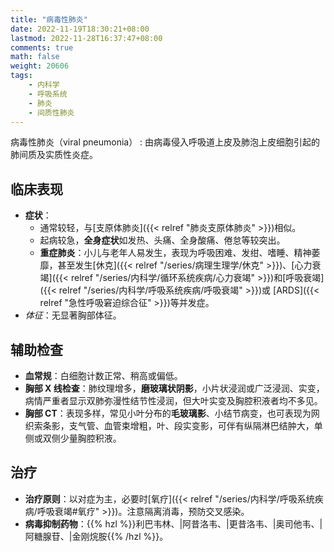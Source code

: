 ```yaml
---
title: "病毒性肺炎"
date: 2022-11-19T18:30:21+08:00
lastmod: 2022-11-28T16:37:47+08:00
comments: true
math: false
weight: 20606
tags:
    - 内科学
    - 呼吸系统
    - 肺炎
    - 间质性肺炎
---
```


病毒性肺炎（viral pneumonia）
: 由病毒侵入呼吸道上皮及肺泡上皮细胞引起的肺间质及实质性炎症。

<!--more-->

## 临床表现

- **症状**：
    - 通常较轻，与[支原体肺炎]({{< relref "肺炎支原体肺炎" >}})相似。
    - 起病较急，**全身症状**如发热、头痛、全身酸痛、倦怠等较突出。
    - **重症肺炎**：小儿与老年人易发生，表现为呼吸困难、发绀、嗜睡、精神萎靡，甚至发生[休克]({{< relref "/series/病理生理学/休克" >}})、[心力衰竭]({{< relref "/series/内科学/循环系统疾病/心力衰竭" >}})和[呼吸衰竭]({{< relref "/series/内科学/呼吸系统疾病/呼吸衰竭" >}})或 [ARDS]({{< relref "急性呼吸窘迫综合征" >}})等并发症。
- *体征*：无显著胸部体征。

## 辅助检查

- **血常规**：白细胞计数正常、稍高或偏低。
- **胸部 X 线检查**：肺纹理增多，**磨玻璃状阴影**，小片状浸润或广泛浸润、实变，病情严重者显示双肺弥漫性结节性浸润，但大叶实变及胸腔积液者均不多见。
- **胸部 CT**：表现多样，常见小叶分布的**毛玻璃影**、小结节病变，也可表现为网织索条影，支气管、血管束增粗，叶、段实变影，可伴有纵隔淋巴结肿大，单侧或双侧少量胸腔积液。

## 治疗

- **治疗原则**：以对症为主，必要时[氧疗]({{< relref "/series/内科学/呼吸系统疾病/呼吸衰竭#氧疗" >}})。注意隔离消毒，预防交叉感染。
- **病毒抑制药物**：{{% hzl %}}利巴韦林、|阿昔洛韦、|更昔洛韦、|奥司他韦、|阿糖腺苷、|金刚烷胺{{% /hzl %}}。
